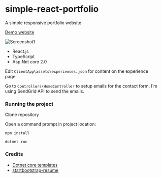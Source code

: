 # simple-react-portfolio
A simple responsive portfolio website

[Demo website](http://stephengranger.com)



![Screenshot1](http://statics.blob.core.windows.net/portfolio/github-portfolio-capture.jpg "Screenshot1")

* React.js
* TypeScript
* Asp.Net core 2.0

Edit `ClientApp\assets\experiences.json` for content on the experience page.

Go to `Controllers\HomeController` to setup emails for the contact form. I'm using SendGrid API to send the emails.

### Running the project

Clone repository

Open a command prompt in project location:

`npm install`

`dotnet run`

### Credits

* [Dotnet core templates](https://github.com/aspnet/JavaScriptServices) 
* [startbootstrap-resume](https://github.com/BlackrockDigital/startbootstrap-resume)
